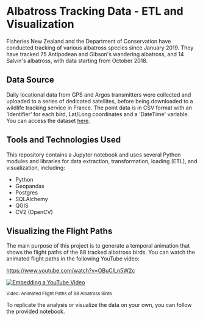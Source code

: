 # Albatross Tracking Data - ETL and Visualization

Fisheries New Zealand and the Department of Conservation have conducted tracking of various albatross species since January 2019. They have tracked 75 Antipodean and Gibson's wandering albatross, and 14 Salvin's albatross, with data starting from October 2018.

## Data Source
Daily locational data from GPS and Argos transmitters were collected and uploaded to a series of dedicated satellites, before being downloaded to a wildlife tracking service in France. The point data is in CSV format with an 'Identifier' for each bird, Lat/Long coordinates and a 'DateTime' variable. You can access the dataset [here](https://catalogue.data.govt.nz/dataset/albatross-tracking-data).

## Tools and Technologies Used
This repository contains a Jupyter notebook and uses several Python modules and libraries for data extraction, transformation, loading (ETL), and visualization, including:
- Python
- Geopandas
- Postgres
- SQLAlchemy
- QGIS
- CV2 (OpenCV)

## Visualizing the Flight Paths
The main purpose of this project is to generate a temporal animation that shows the flight paths of the 88 tracked albatross birds. You can watch the animated flight paths in the following YouTube video:

https://www.youtube.com/watch?v=OBuCILn5W2c

[![Embedding a YouTube Video](https://img.youtube.com/vi/OBuCILn5W2c/0.jpg)](https://www.youtube.com/watch?v=OBuCILn5W2c)

<sup>Video: Animated Flight Paths of 88 Albatross Birds</sup>

To replicate the analysis or visualize the data on your own, you can follow the provided notebook.
